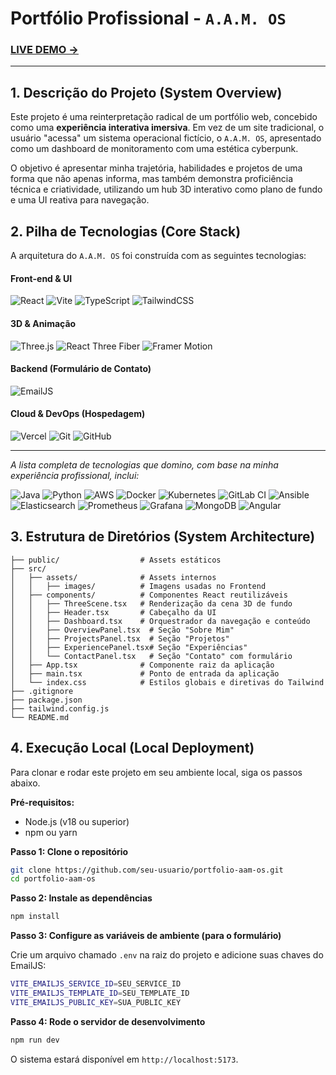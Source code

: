# **Portfólio Profissional - `A.A.M. OS`**

### **[LIVE DEMO ->](https://portfolio-arthur-am.vercel.app/)**

---

## **1. Descrição do Projeto (System Overview)**

Este projeto é uma reinterpretação radical de um portfólio web, concebido como uma **experiência interativa imersiva**. Em vez de um site tradicional, o usuário "acessa" um sistema operacional fictício, o `A.A.M. OS`, apresentado como um dashboard de monitoramento com uma estética cyberpunk.

O objetivo é apresentar minha trajetória, habilidades e projetos de uma forma que não apenas informa, mas também demonstra proficiência técnica e criatividade, utilizando um hub 3D interativo como plano de fundo e uma UI reativa para navegação.

## **2. Pilha de Tecnologias (Core Stack)**

A arquitetura do `A.A.M. OS` foi construída com as seguintes tecnologias:

#### **Front-end & UI**
![React](https://img.shields.io/badge/React-20232A?style=for-the-badge&logo=react&logoColor=61DAFB)
![Vite](https://img.shields.io/badge/Vite-646CFF?style=for-the-badge&logo=vite&logoColor=white)
![TypeScript](https://img.shields.io/badge/TypeScript-3178C6?style=for-the-badge&logo=typescript&logoColor=white)
![TailwindCSS](https://img.shields.io/badge/Tailwind_CSS-38B2AC?style=for-the-badge&logo=tailwind-css&logoColor=white)

#### **3D & Animação**
![Three.js](https://img.shields.io/badge/Three.js-000000?style=for-the-badge&logo=three.js&logoColor=white)
![React Three Fiber](https://img.shields.io/badge/React_Three_Fiber-000000?style=for-the-badge&logo=react&logoColor=white)
![Framer Motion](https://img.shields.io/badge/Framer_Motion-0055FF?style=for-the-badge&logo=framer&logoColor=white)

#### **Backend (Formulário de Contato)**
![EmailJS](https://img.shields.io/badge/EmailJS-1C8249?style=for-the-badge&logo=javascript&logoColor=white)

#### **Cloud & DevOps (Hospedagem)**
![Vercel](https://img.shields.io/badge/Vercel-000000?style=for-the-badge&logo=vercel&logoColor=white)
![Git](https://img.shields.io/badge/Git-F05032?style=for-the-badge&logo=git&logoColor=white)
![GitHub](https://img.shields.io/badge/GitHub-181717?style=for-the-badge&logo=github&logoColor=white)

---
*A lista completa de tecnologias que domino, com base na minha experiência profissional, inclui:*

![Java](https://img.shields.io/badge/Java-ED8B00?style=for-the-badge&logo=java&logoColor=white)
![Python](https://img.shields.io/badge/Python-3776AB?style=for-the-badge&logo=python&logoColor=white)
![AWS](https://img.shields.io/badge/AWS-232F3E?style=for-the-badge&logo=amazon-aws&logoColor=white)
![Docker](https://img.shields.io/badge/Docker-2496ED?style=for-the-badge&logo=docker&logoColor=white)
![Kubernetes](https://img.shields.io/badge/Kubernetes-326CE5?style=for-the-badge&logo=kubernetes&logoColor=white)
![GitLab CI](https://img.shields.io/badge/GitLab_CI-FC6D26?style=for-the-badge&logo=gitlab&logoColor=white)
![Ansible](https://img.shields.io/badge/Ansible-EE0000?style=for-the-badge&logo=ansible&logoColor=white)
![Elasticsearch](https://img.shields.io/badge/Elasticsearch-005571?style=for-the-badge&logo=elasticsearch&logoColor=white)
![Prometheus](https://img.shields.io/badge/Prometheus-E6522C?style=for-the-badge&logo=prometheus&logoColor=white)
![Grafana](https://img.shields.io/badge/Grafana-F46800?style=for-the-badge&logo=grafana&logoColor=white)
![MongoDB](https://img.shields.io/badge/MongoDB-47A248?style=for-the-badge&logo=mongodb&logoColor=white)
![Angular](https://img.shields.io/badge/Angular-DD0031?style=for-the-badge&logo=angular&logoColor=white)

## **3. Estrutura de Diretórios (System Architecture)**

```portfolio-aam-os/
├── public/                  # Assets estáticos
├── src/
│   ├── assets/              # Assets internos
│   │   ├── images/          # Imagens usadas no Frontend
│   ├── components/          # Componentes React reutilizáveis
│   │   ├── ThreeScene.tsx   # Renderização da cena 3D de fundo
│   │   ├── Header.tsx       # Cabeçalho da UI
│   │   ├── Dashboard.tsx    # Orquestrador da navegação e conteúdo
│   │   ├── OverviewPanel.tsx  # Seção "Sobre Mim"
│   │   ├── ProjectsPanel.tsx  # Seção "Projetos"
│   │   ├── ExperiencePanel.tsx# Seção "Experiências"
│   │   └── ContactPanel.tsx   # Seção "Contato" com formulário
│   ├── App.tsx              # Componente raiz da aplicação
│   ├── main.tsx             # Ponto de entrada da aplicação
│   └── index.css            # Estilos globais e diretivas do Tailwind
├── .gitignore
├── package.json
├── tailwind.config.js
└── README.md
```

## **4. Execução Local (Local Deployment)**

Para clonar e rodar este projeto em seu ambiente local, siga os passos abaixo.

**Pré-requisitos:**
*   Node.js (v18 ou superior)
*   npm ou yarn

**Passo 1: Clone o repositório**
```bash
git clone https://github.com/seu-usuario/portfolio-aam-os.git
cd portfolio-aam-os
```

**Passo 2: Instale as dependências**
```bash
npm install
```

**Passo 3: Configure as variáveis de ambiente (para o formulário)**

Crie um arquivo chamado `.env` na raiz do projeto e adicione suas chaves do EmailJS:

```bash
VITE_EMAILJS_SERVICE_ID=SEU_SERVICE_ID
VITE_EMAILJS_TEMPLATE_ID=SEU_TEMPLATE_ID
VITE_EMAILJS_PUBLIC_KEY=SUA_PUBLIC_KEY
```

**Passo 4: Rode o servidor de desenvolvimento**
```bash
npm run dev
```
O sistema estará disponível em `http://localhost:5173`.

